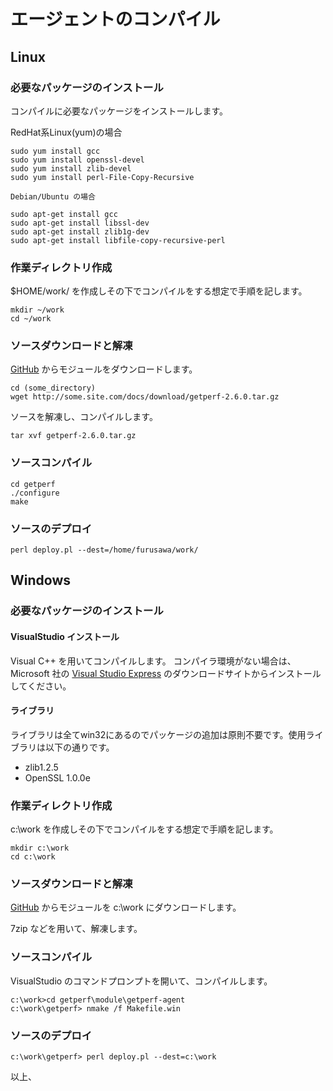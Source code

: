 エージェントのコンパイル
========================

Linux
-----

### 必要なパッケージのインストール

   コンパイルに必要なパッケージをインストールします。

   RedHat系Linux(yum)の場合

    sudo yum install gcc
    sudo yum install openssl-devel
    sudo yum install zlib-devel
    sudo yum install perl-File-Copy-Recursive

	Debian/Ubuntu の場合

    sudo apt-get install gcc
    sudo apt-get install libssl-dev
    sudo apt-get install zlib1g-dev
    sudo apt-get install libfile-copy-recursive-perl

### 作業ディレクトリ作成

   $HOME/work/ を作成しその下でコンパイルをする想定で手順を記します。
   
    mkdir ~/work
    cd ~/work
   
### ソースダウンロードと解凍

   [GitHub](http://github.com/) からモジュールをダウンロードします。

    cd (some_directory)
    wget http://some.site.com/docs/download/getperf-2.6.0.tar.gz

   ソースを解凍し、コンパイルします。
   
    tar xvf getperf-2.6.0.tar.gz
      
### ソースコンパイル

    cd getperf
    ./configure
    make

### ソースのデプロイ

    perl deploy.pl --dest=/home/furusawa/work/

Windows
-------

### 必要なパッケージのインストール

#### VisualStudio インストール
   
   Visual C++ を用いてコンパイルします。
   コンパイラ環境がない場合は、Microsoft 社の [Visual Studio Express](https://www.visualstudio.com/downloads/) 
   のダウンロードサイトからインストールしてください。
   
#### ライブラリ
   
   ライブラリは全てwin32にあるのでパッケージの追加は原則不要です。使用ライブラリは以下の通りです。
   
   - zlib1.2.5
   - OpenSSL 1.0.0e
   
### 作業ディレクトリ作成

   c:\work を作成しその下でコンパイルをする想定で手順を記します。
   
    mkdir c:\work
    cd c:\work
   
### ソースダウンロードと解凍

   [GitHub](http://github.com/) からモジュールを c:\work にダウンロードします。

   7zip などを用いて、解凍します。
      
### ソースコンパイル

   VisualStudio のコマンドプロンプトを開いて、コンパイルします。

    c:\work>cd getperf\module\getperf-agent
    c:\work\getperf> nmake /f Makefile.win

### ソースのデプロイ

    c:\work\getperf> perl deploy.pl --dest=c:\work

以上、
